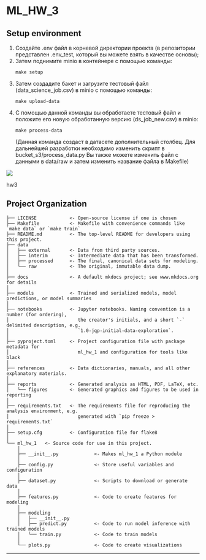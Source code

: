 # ML_HW_3

## Setup environment

1. Создайте .env файл в корневой директории проекта (в репозитории представлен .env_test, который вы можете взять в качестве основы);
2. Затем поднимите minio в контейнере с помощью команды:
   ```
   make setup
   ```
3. Затем создадите бакет и загрузите тестовый файл (data_science_job.csv) в minio с помощью команды:
   ```
   make upload-data
   ```
4. С помощью данной команды вы обработаете тестовый файл и положите его новую обработанную версию (ds_job_new.csv) в minio:
   ```
   make process-data
   ```
   (Данная команда создаст в датасете дополнительный столбец. 
   Для дальнейшей разработки необходимо изменить скрипт в bucket_s3/process_data.py
   Вы также можете изменить файл с данными в data/raw и затем изменить название файла в Makefile)

<a target="_blank" href="https://cookiecutter-data-science.drivendata.org/">
    <img src="https://img.shields.io/badge/CCDS-Project%20template-328F97?logo=cookiecutter" />
</a>

hw3

## Project Organization

```
├── LICENSE            <- Open-source license if one is chosen
├── Makefile           <- Makefile with convenience commands like `make data` or `make train`
├── README.md          <- The top-level README for developers using this project.
├── data
│   ├── external       <- Data from third party sources.
│   ├── interim        <- Intermediate data that has been transformed.
│   ├── processed      <- The final, canonical data sets for modeling.
│   └── raw            <- The original, immutable data dump.
│
├── docs               <- A default mkdocs project; see www.mkdocs.org for details
│
├── models             <- Trained and serialized models, model predictions, or model summaries
│
├── notebooks          <- Jupyter notebooks. Naming convention is a number (for ordering),
│                         the creator's initials, and a short `-` delimited description, e.g.
│                         `1.0-jqp-initial-data-exploration`.
│
├── pyproject.toml     <- Project configuration file with package metadata for 
│                         ml_hw_1 and configuration for tools like black
│
├── references         <- Data dictionaries, manuals, and all other explanatory materials.
│
├── reports            <- Generated analysis as HTML, PDF, LaTeX, etc.
│   └── figures        <- Generated graphics and figures to be used in reporting
│
├── requirements.txt   <- The requirements file for reproducing the analysis environment, e.g.
│                         generated with `pip freeze > requirements.txt`
│
├── setup.cfg          <- Configuration file for flake8
│
└── ml_hw_1   <- Source code for use in this project.
    │
    ├── __init__.py             <- Makes ml_hw_1 a Python module
    │
    ├── config.py               <- Store useful variables and configuration
    │
    ├── dataset.py              <- Scripts to download or generate data
    │
    ├── features.py             <- Code to create features for modeling
    │
    ├── modeling                
    │   ├── __init__.py 
    │   ├── predict.py          <- Code to run model inference with trained models          
    │   └── train.py            <- Code to train models
    │
    └── plots.py                <- Code to create visualizations
```

--------

